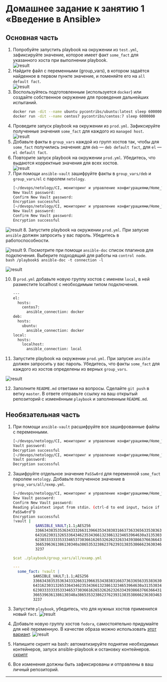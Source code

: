# Домашнее задание к занятию 1 «Введение в Ansible»

## Основная часть

1. Попробуйте запустить playbook на окружении из `test.yml`, зафиксируйте значение, которое имеет факт `some_fact` для указанного хоста при выполнении playbook.  
![result](https://github.com/Rain-m-a-n/devops-netology/blob/master/Система%20управления%20конфигурациями/Home_Work_(8.1)/pics/1.png) 
2. Найдите файл с переменными (group_vars), в котором задаётся найденное в первом пункте значение, и поменяйте его на `all default fact`.  
![result](https://github.com/Rain-m-a-n/devops-netology/blob/master/Система%20управления%20конфигурациями/Home_Work_(8.1)/pics/2.png)
3. Воспользуйтесь подготовленным (используется `docker`) или создайте собственное окружение для проведения дальнейших испытаний.
    ```bash
    docker run -dit --name ubuntu pycontribs/ubuntu:latest sleep 6000000
    docker run -dit --name centos7 pycontribs/centos:7 sleep 6000000 
    ```
4. Проведите запуск playbook на окружении из `prod.yml`. Зафиксируйте полученные значения `some_fact` для каждого из `managed host`.  
![result](https://github.com/Rain-m-a-n/devops-netology/blob/master/Система%20управления%20конфигурациями/Home_Work_(8.1)/pics/4.png)
5. Добавьте факты в `group_vars` каждой из групп хостов так, чтобы для `some_fact` получились значения: для `deb` — `deb default fact`, для `el` — `el default fact`.
6.  Повторите запуск playbook на окружении `prod.yml`. Убедитесь, что выдаются корректные значения для всех хостов.  
![result](https://github.com/Rain-m-a-n/devops-netology/blob/master/Система%20управления%20конфигурациями/Home_Work_(8.1)/pics/6.png)
7. При помощи `ansible-vault` зашифруйте факты в `group_vars/deb` и `group_vars/el` с паролем `netology`.
    ```bash
    [~/devops/netology/CI, мониторинг и управление конфигурациями/Home_Work_(8.1)/playbook]$ ansible-vault encrypt ./group_vars/deb/examp.yml                     *[master]
    New Vault password: 
    Confirm New Vault password: 
    Encryption successful
    [~/devops/netology/CI, мониторинг и управление конфигурациями/Home_Work_(8.1)/playbook]$ ansible-vault encrypt ./group_vars/el/examp.yml                      *[master]
    New Vault password: 
    Confirm New Vault password: 
    Encryption successful
    ```
![result](https://github.com/Rain-m-a-n/devops-netology/blob/master/Система%20управления%20конфигурациями/Home_Work_(8.1)/pics/7.png)    
8. Запустите playbook на окружении `prod.yml`. При запуске `ansible` должен запросить у вас пароль. Убедитесь в работоспособности.  

![result](https://github.com/Rain-m-a-n/devops-netology/blob/master/Система%20управления%20конфигурациями/Home_Work_(8.1)/pics/8.png)  
9. Посмотрите при помощи `ansible-doc` список плагинов для подключения. Выберите подходящий для работы на `control node`.  
    ```bash
    /playbook$ ansible-doc -t connection -l 
    ```  

![result](https://github.com/Rain-m-a-n/devops-netology/blob/master/Система%20управления%20конфигурациями/Home_Work_(8.1)/pics/9.png) 

10. В `prod.yml` добавьте новую группу хостов с именем  `local`, в ней разместите localhost с необходимым типом подключения.  
    ```bash
    ---
    el:
      hosts:
        centos7:
          ansible_connection: docker
    deb:
      hosts:
        ubuntu:
          ansible_connection: docker
    local:
      hosts:
        localhost:
          ansible_connection: local
    ```      
11. Запустите playbook на окружении `prod.yml`. При запуске `ansible` должен запросить у вас пароль. Убедитесь, что факты `some_fact` для каждого из хостов определены из верных `group_vars`.

![result](https://github.com/Rain-m-a-n/devops-netology/blob/master/Система%20управления%20конфигурациями/Home_Work_(8.1)/pics/10.png)  

12. Заполните `README.md` ответами на вопросы. Сделайте `git push` в ветку `master`. В ответе отправьте ссылку на ваш открытый репозиторий с изменённым `playbook` и заполненным `README.md`.

## Необязательная часть

1. При помощи `ansible-vault` расшифруйте все зашифрованные файлы с переменными.
    ```bash
    [~/devops/netology/CI, мониторинг и управление конфигурациями/Home_Work_(8.1)/playbook]$ ansible-vault decrypt ./group_vars/deb/examp.yml                     *[master]
    Vault password: 
    Decryption successful
    [~/devops/netology/CI, мониторинг и управление конфигурациями/Home_Work_(8.1)/playbook]$ ansible-vault decrypt ./group_vars/el/examp.yml                      *[master]
    Vault password: 
    Decryption successful
    ```

2. Зашифруйте отдельное значение `PaSSw0rd` для переменной `some_fact` паролем `netology`. Добавьте полученное значение в `group_vars/all/exmp.yml`.
    ```bash
    [~/devops/netology/CI, мониторинг и управление конфигурациями/Home_Work_(8.1)/playbook]$ ansible-vault encrypt_string                  *[master]
    New Vault password: 
    Confirm New Vault password: 
    Reading plaintext input from stdin. (ctrl-d to end input, twice if your content does not already have a newline)
    PaSSw0rd^D
    Encryption successful
    !vault |
              $ANSIBLE_VAULT;1.1;AES256
              33663438353536343332663139663534383831663736336563353836306536353930326662366461
              6431623031326533643462353436613238613234653964630a313530343233323738393566616432
              62303333333533346537303661626532626232633439386637663664313838356161316138333361
              3665396361386130340a386535323862376239313835386662363034633332353233333032333136
              3237
    ```

    ```yaml
    $cat ./playbook/group_vars/all/examp.yml
    
    ---
      some_fact: !vault |
             $ANSIBLE_VAULT;1.1;AES256
             33663438353536343332663139663534383831663736336563353836306536353930326662366461
             6431623031326533643462353436613238613234653964630a313530343233323738393566616432
             62303333333533346537303661626532626232633439386637663664313838356161316138333361
             3665396361386130340a386535323862376239313835386662363034633332353233333032333136
             3237
    ```                             
3. Запустите `playbook`, убедитесь, что для нужных хостов применился новый `fact`.
![result](https://github.com/Rain-m-a-n/devops-netology/blob/master/Система%20управления%20конфигурациями/Home_Work_(8.1)/pics/11.png) 
4. Добавьте новую группу хостов `fedora`, самостоятельно придумайте для неё переменную. В качестве образа можно использовать [этот вариант](https://hub.docker.com/r/pycontribs/fedora).
![result](https://github.com/Rain-m-a-n/devops-netology/blob/master/Система%20управления%20конфигурациями/Home_Work_(8.1)/pics/12.png) 
5. Напишите скрипт на bash: автоматизируйте поднятие необходимых контейнеров, запуск ansible-playbook и остановку контейнеров.
[скрипт](https://github.com/Rain-m-a-n/devops-netology/blob/master/Система%20управления%20конфигурациями/Home_Work_(8.1)/playbook/auto.sh)
6. Все изменения должны быть зафиксированы и отправлены в ваш личный репозиторий.

---
